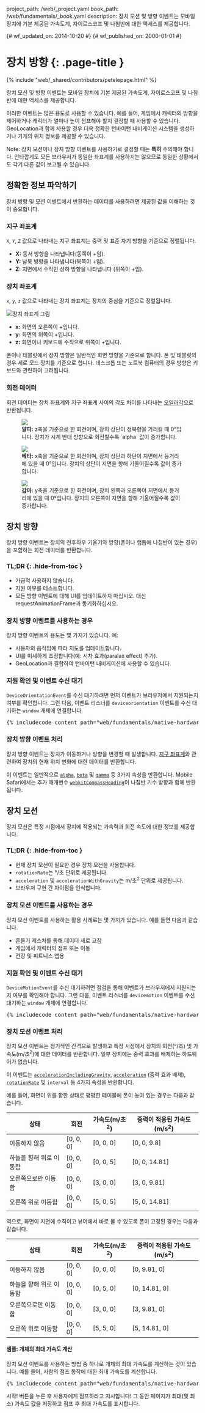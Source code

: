 project_path: /web/_project.yaml
book_path: /web/fundamentals/_book.yaml
description: 장치 모션 및 방향 이벤트는 모바일 장치에 기본 제공된 가속도계, 자이로스코프 및 나침반에 대한 액세스를 제공합니다.


{# wf_updated_on: 2014-10-20 #}
{# wf_published_on: 2000-01-01 #}

# 장치 방향 {: .page-title }

{% include "web/_shared/contributors/petelepage.html" %}


장치 모션 및 방향 이벤트는 모바일 장치에 기본 제공된 가속도계, 자이로스코프 및 나침반에 대한 액세스를 제공합니다.

이러한 이벤트는 많은 용도로 사용할 수 있습니다. 예를 들어, 게임에서 
캐릭터의 방향을 제어하거나 캐릭터가 얼마나 높이 점프해야 할지 
결정할 때 사용할 수 있습니다. GeoLocation과 함께 사용할 경우 더욱 정확한 턴바이턴 내비게이션 
시스템을 생성하거나 가게의 위치 정보를 제공할 수 있습니다.

Note: 장치 모션이나 장치 방향 이벤트를 사용하기로 결정할 때는 <b>특히</b> 주의해야 합니다.  안타깝게도 모든 브라우저가  동일한 좌표계를 사용하지는 않으므로 동일한 상황에서도 각기 다른 값이 보고될 수 있습니다.

## 정확한 정보 파악하기

장치 방향 및 모션 이벤트에서 반환하는 데이터를 사용하려면
제공된 값을 이해하는 것이 중요합니다.  

### 지구 좌표계

`X`, `Y`, `Z` 값으로 나타내는 지구 좌표계는 중력 및 표준 자기 방향을 기준으로
정렬됩니다.

<ul>
  <li>
    <b>X:</b> 동서 방향을 나타냅니다(동쪽이 +임).
  </li>
    <li>
    <b>Y:</b> 남북 방향을 나타냅니다(북쪽이 +임).
  </li>
    <li>
    <b>Z:</b> 지면에서 수직인 상하 방향을 나타냅니다
    (위쪽이 +임).
  </li>
</ul>

### 장치 좌표계

`x`, `y`, `z` 값으로 나타내는 장치 좌표계는 장치의 중심을
기준으로 정렬됩니다.

<img src="images/axes.png" alt="장치 좌표계 그림">
<!-- Special thanks to Sheppy (https://developer.mozilla.org/en-US/profiles/Sheppy) 
  for his images which are in the public domain. -->

<ul>
  <li>
    <b>x:</b> 화면의 오른쪽이 +입니다.
  </li>
    <li>
    <b>y:</b> 화면의 위쪽이 +입니다.
  </li>
    <li>
    <b>z:</b> 화면이나 키보드에 수직으로 위쪽이
    +입니다.
  </li>
</ul>

폰이나 태블릿에서 장치 방향은 일반적인 화면 방향을
기준으로 합니다.  폰 및 태블릿의 경우 세로 모드 장치를
기준으로 합니다. 데스크톱 또는 노트북 컴퓨터의 경우 방향은 
키보드와 관련하여 고려됩니다.

### 회전 데이터

회전 데이터는 장치 좌표계와 지구 좌표계
사이의 각도 차이를 나타내는 [오일러각](http://en.wikipedia.org/wiki/Euler_angles)으로
반환됩니다.

<figure>
  <img src="images/alpha.png">
  <figcaption>
    <b>알파:</b> z축을 기준으로 한 회전이며, 장치 상단이 정북향을 가리킬 때
    0&deg;입니다.  장치가 시계 반대 방향으로 회전할수록
    `alpha` 값이 증가합니다.
  </figcaption>
</figure>
<figure>
  <img src="images/beta.png">
  <figcaption>
    <b>베타:</b> x축을 기준으로 한 회전이며, 장치 상단과 하단이 지면에서 등거리에 
    있을 때 0&deg;입니다. 장치의
    상단이 지면을 향해 기울어질수록 값이 증가합니다.
  </figcaption>
</figure>

<figure>
  <img src="images/gamma.png">
  <figcaption>
    <b>감마:</b> y축을 기준으로 한 회전이며, 장치 왼쪽과 오른쪽이 지면에서 등거리에
    있을 때 0&deg;입니다.  장치의
    오른쪽이 지면을 향해 기울어질수록 값이 증가합니다. 
  </figcaption>
</figure>






## 장치 방향 




장치 방향 이벤트는 장치의 전후좌우 기울기와 방향(폰이나 랩톱에 나침반이 있는 경우)을 포함하는 회전 데이터를 반환합니다.


### TL;DR {: .hide-from-toc }
- 가급적 사용하지 않습니다.
- 지원 여부를 테스트합니다.
- 모든 방향 이벤트에 대해 UI를 업데이트하지 마십시오. 대신 requestAnimationFrame과 동기화하십시오.


### 장치 방향 이벤트를 사용하는 경우

장치 방향 이벤트의 용도는 몇 가지가 있습니다.  예:

* 사용자의 움직임에 따라 지도를 업데이트합니다.
* UI를 미세하게 조정합니다(예: 시차 효과(paralax effect) 추가).
* GeoLocation과 결합하여 턴바이턴 내비게이션에 사용할 수 있습니다.


### 지원 확인 및 이벤트 수신 대기

`DeviceOrientationEvent`를 수신 대기하려면 먼저 이벤트가
브라우저에서 지원되는지 여부를 확인합니다.  그런 다음, 이벤트 리스너를 `deviceorientation` 이벤트를 수신 대기하는 `window` 
개체에 연결합니다. 

<pre class="prettyprint">
{% includecode content_path="web/fundamentals/native-hardware/device-orientation/_code/dev-orientation.html" region_tag="devori"   adjust_indentation="auto" %}
</pre>

### 장치 방향 이벤트 처리

장치 방향 이벤트는 장치가 이동하거나 방향을 변경할 때 
발생합니다.  <a href="index.html#earth-coordinate-frame">지구 좌표계</a>와 관련하여 장치의 
현재 위치 변화에 대한
데이터를 반환합니다.

이 이벤트는 일반적으로 
<a href="index.html#rotation-data">`alpha`</a>, 
<a href="index.html#rotation-data">`beta`</a> 및 
<a href="index.html#rotation-data">`gamma`</a> 등 3가지 속성을 반환합니다.  Mobile Safari에서는
추가 매개변수 <a href="https://developer.apple.com/library/safari/documentation/SafariDOMAdditions/Reference/DeviceOrientationEventClassRef/DeviceOrientationEvent/DeviceOrientationEvent.html">`webkitCompassHeading`</a>이 나침반 기수 방향과 함께
반환됩니다.




## 장치 모션 




장치 모션은 특정 시점에서 장치에 적용되는 가속력과 회전 속도에 대한 정보를 제공합니다.


### TL;DR {: .hide-from-toc }
- 현재 장치 모션이 필요한 경우 장치 모션을 사용합니다.
- <code>rotationRate</code>는 &deg;/초 단위로 제공됩니다.
- <code>acceleration</code> 및 <code>accelerationWithGravity</code>는 m/초<sup>2</sup> 단위로 제공됩니다.
- 브라우저 구현 간 차이점을 인식합니다.


### 장치 모션 이벤트를 사용하는 경우

장치 모션 이벤트를 사용하는 활용 사례로는 몇 가지가 있습니다.  예를 들면 다음과 같습니다.

* 흔들기 제스처를 통해 데이터 새로 고침
* 게임에서 캐릭터의 점프 또는 이동
* 건강 및 피트니스 앱용


### 지원 확인 및 이벤트 수신 대기

`DeviceMotionEvent`를 수신 대기하려면 점검을 통해 이벤트가
브라우저에서 지원되는지 여부를 확인해야 합니다.  그런 다음, 이벤트 리스너를 `devicemotion` 이벤트를 수신 대기하는 `window` 
개체에 연결합니다. 

<pre class="prettyprint">
{% includecode content_path="web/fundamentals/native-hardware/device-orientation/_code/jump-test.html" region_tag="devmot"   adjust_indentation="auto" %}
</pre>

### 장치 모션 이벤트 처리

장치 모션 이벤트는 정기적인 간격으로 발생하고 특정 시점에서 장치의
회전(&deg;/초) 및 가속도(m/초<sup>2</sup>)에
대한 데이터를 반환합니다.  일부 장치에는 중력 효과를 배제하는 하드웨어가
없습니다.

이 이벤트는 
<a href="#device-frame-coordinate">`accelerationIncludingGravity`</a>, 
<a href="#device-frame-coordinate">`acceleration`</a>
(중력 효과 배제), 
<a href="#rotation-data">`rotationRate`</a> 및 `interval` 등 4가지 속성을 반환합니다.

예를 들어, 화면이 위를 향한 상태로 평평한 테이블에 폰이 놓여
있는 경우는 다음과 같습니다.

<table>
    <thead>
    <tr>
      <th data-th="State">상태</th>
      <th data-th="Rotation">회전</th>
      <th data-th="Acceleration (m/s<sup>2</sup>)">가속도(m/초<sup>2</sup>)</th>
      <th data-th="Acceleration with gravity (m/s<sup>2</sup>)">중력이 적용된 가속도(m/s<sup>2</sup>)</th>
    </tr>
  </thead>
  <tbody>
    <tr>
      <td data-th="State">이동하지 않음</td>
      <td data-th="Rotation">[0, 0, 0]</td>
      <td data-th="Acceleration">[0, 0, 0]</td>
      <td data-th="Acceleration with gravity">[0, 0, 9.8]</td>
    </tr>
    <tr>
      <td data-th="State">하늘을 향해 위로 이동함</td>
      <td data-th="Rotation">[0, 0, 0]</td>
      <td data-th="Acceleration">[0, 0, 5]</td>
      <td data-th="Acceleration with gravity">[0, 0, 14.81]</td>
    </tr>
    <tr>
      <td data-th="State">오른쪽으로만 이동함</td>
      <td data-th="Rotation">[0, 0, 0]</td>
      <td data-th="Acceleration">[3, 0, 0]</td>
      <td data-th="Acceleration with gravity">[3, 0, 9.81]</td>
    </tr>
    <tr>
      <td data-th="State">오른쪽 위로 이동함</td>
      <td data-th="Rotation">[0, 0, 0]</td>
      <td data-th="Acceleration">[5, 0, 5]</td>
      <td data-th="Acceleration with gravity">[5, 0, 14.81]</td>
    </tr>
  </tbody>
</table>

역으로, 화면이 지면에 수직이고 뷰어에서 바로 볼 수 있도록 폰이
고정된 경우는 다음과 같습니다.

<table>
    <thead>
    <tr>
      <th data-th="State">상태</th>
      <th data-th="Rotation">회전</th>
      <th data-th="Acceleration (m/s<sup>2</sup>)">가속도(m/초<sup>2</sup>)</th>
      <th data-th="Acceleration with gravity (m/s<sup>2</sup>)">중력이 적용된 가속도(m/s<sup>2</sup>)</th>
    </tr>
  </thead>
  <tbody>
    <tr>
      <td data-th="State">이동하지 않음</td>
      <td data-th="Rotation">[0, 0, 0]</td>
      <td data-th="Acceleration">[0, 0, 0]</td>
      <td data-th="Acceleration with gravity">[0, 9.81, 0]</td>
    </tr>
    <tr>
      <td data-th="State">하늘을 향해 위로 이동함</td>
      <td data-th="Rotation">[0, 0, 0]</td>
      <td data-th="Acceleration">[0, 5, 0]</td>
      <td data-th="Acceleration with gravity">[0, 14.81, 0]</td>
    </tr>
    <tr>
      <td data-th="State">오른쪽으로만 이동함</td>
      <td data-th="Rotation">[0, 0, 0]</td>
      <td data-th="Acceleration">[3, 0, 0]</td>
      <td data-th="Acceleration with gravity">[3, 9.81, 0]</td>
    </tr>
    <tr>
      <td data-th="State">오른쪽 위로 이동함</td>
      <td data-th="Rotation">[0, 0, 0]</td>
      <td data-th="Acceleration">[5, 5, 0]</td>
      <td data-th="Acceleration with gravity">[5, 14.81, 0]</td>
    </tr>
  </tbody>
</table>

#### 샘플: 개체의 최대 가속도 계산

장치 모션 이벤트를 사용하는 방법 중 하나로 개체의 최대 가속도를
계산하는 것이 있습니다.  예를 들어, 사람의 점프 동작에 대한 최대 가속도를
계산합니다.

<pre class="prettyprint">
{% includecode content_path="web/fundamentals/native-hardware/device-orientation/_code/jump-test.html" region_tag="devmothand"   adjust_indentation="auto" %}
</pre>

시작! 버튼을 누른 후 사용자에게 점프하라고 지시합니다!  그 동안
페이지가 최대(및 최소) 가속도 값을 저장하고 점프 후
 최대 가속도를 표시합니다.

